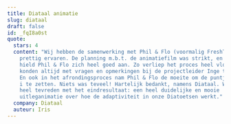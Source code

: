 ```yaml
---
title: Diataal animatie
slug: diataal
draft: false
id: _fqI8a0st
quote:
  stars: 4
  content: "Wij hebben de samenwerking met Phil & Flo (voormalig FreshTV) als heel
    prettig ervaren. De planning m.b.t. de animatiefilm was strikt, en hier
    hield Phil & Flo zich heel goed aan. Zo verliep het proces heel vloeiend. We
    konden altijd met vragen en opmerkingen bij de projectleider Inge terecht.
    En ook in het afrondingsproces nam Phil & Flo de moeite om de puntjes op de
    i te zetten. Niets was teveel! Hartelijk bedankt, namens Diataal. Wij zijn
    heel tevreden met het eindresultaat: een heel duidelijke en mooie
    uitleganimatie over hoe de adaptiviteit in onze Diatoetsen werkt."
  company: Diataal
  auteur: Iris
---
```

